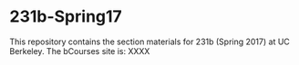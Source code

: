 # 231b-Spring17
This repository contains the section materials for 231b (Spring 2017) at UC Berkeley. The bCourses site is: XXXX 
